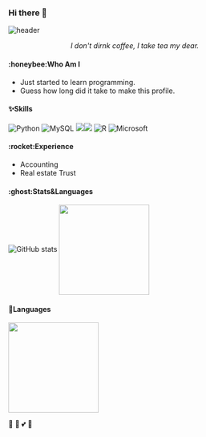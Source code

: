 ### Hi there 👋
![header](https://capsule-render.vercel.app/api?type=venom&color=0:ffd900,90:f56ee7&height=120&section=header&text=It's%20Gracey!&fontSize=70)
<div align=center>
<i>I don't dirnk coffee, I take tea my dear.</i>
</div>

<h4>:honeybee:Who Am I</h4>

- Just started to learn programming.
- Guess how long did it take to make this profile.

<h4>✨Skills</h4>

![Python](https://img.shields.io/badge/python-3670A0?style=for-the-badge&logo=python&logoColor=ffdd54) ![MySQL](https://img.shields.io/badge/mysql-4479A1.svg?style=for-the-badge&logo=mysql&logoColor=white) <img src="https://img.shields.io/badge/github-181717?style=for-the-badge&logo=github&logoColor=white"><img src="https://img.shields.io/badge/git-F05032?style=for-the-badge&logo=git&logoColor=white"> ![R](https://img.shields.io/badge/r-%23276DC3.svg?style=for-the-badge&logo=r&logoColor=white) ![Microsoft](https://img.shields.io/badge/Microsoft-0078D4?style=for-the-badge&logo=microsoft&logoColor=white)

<h4>:rocket:Experience</h4>

- Accounting
- Real estate Trust 

<h4>:ghost:Stats&Languages</h4>

![GitHub stats](https://github-readme-stats.vercel.app/api?username=usgnib127&theme=dracula&show_icons=true) <a href="https://github.com/usgnib127"><img align="center" style="height:180px" src="https://github-readme-stats.vercel.app/api/top-langs/?username=usgnib127&layout=compact&theme=nord&hide_border=true" /></a>

<h4>🔭Languages</h4>
<a href="https://github.com/usgnib127"><img align="center" style="height:180px" src="https://github-readme-stats.vercel.app/api/top-langs/?username=usgnib127&layout=compact&theme=nord&hide_border=true" /></a> 


:ghost:
:honeybee:
:two_hearts:
:penguin:
